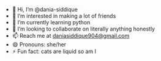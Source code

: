 - 👋 Hi, I’m @dania-siddique
- 👀 I’m interested in making a lot of friends
- 🌱 I’m currently learning python
- 💞️ I’m looking to collaborate on literally anything honestly
- 📫 Reach me at daniasiddique904@gmail.com
- 😄 Pronouns: she/her
- ⚡ Fun fact: cats are liquid so am I

<!---
dania-siddique/dania-siddique is a ✨ special ✨ repository because its `README.md` (this file) appears on your GitHub profile.
You can click the Preview link to take a look at your changes.
--->
